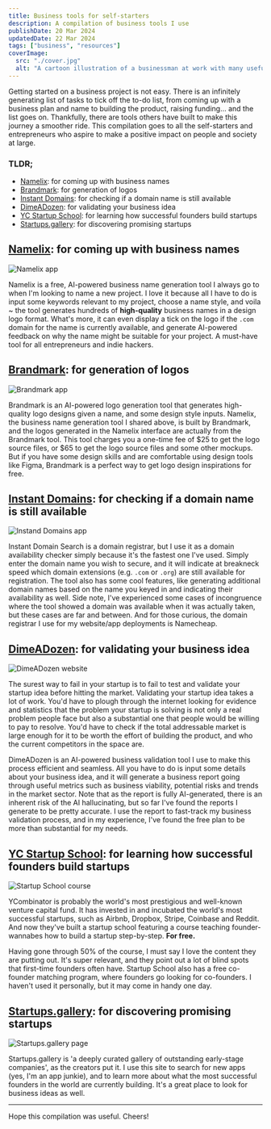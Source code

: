 ```yaml
---
title: Business tools for self-starters
description: A compilation of business tools I use
publishDate: 20 Mar 2024
updatedDate: 22 Mar 2024
tags: ["business", "resources"]
coverImage:
  src: "./cover.jpg"
  alt: "A cartoon illustration of a businessman at work with many useful tools"
---
```


Getting started on a business project is not easy. There is an infinitely generating list of tasks to tick off the to-do list, from coming up with a business plan and name to building the product, raising funding... and the list goes on. Thankfully, there are tools others have built to make this journey a smoother ride. This compilation goes to all the self-starters and entrepreneurs who aspire to make a positive impact on people and society at large. 

### TLDR;
- [Namelix](https://namelix.com/): for coming up with business names
- [Brandmark](https://brandmark.io/): for generation of logos
- [Instant Domains](https://instantdomains.com/): for checking if a domain name is still available
- [DimeADozen](https://www.dimeadozen.ai/): for validating your business idea
- [YC Startup School](https://www.startupschool.org/): for learning how successful founders build startups
- [Startups.gallery](https://startups.gallery/): for discovering promising startups

## [Namelix](https://namelix.com/): for coming up with business names

![Namelix app](./namelix.jpg)

Namelix is a free, AI-powered business name generation tool I always go to when I'm looking to name a new project. I love it because all I have to do is input some keywords relevant to my project, choose a name style, and voila ~ the tool generates hundreds of **high-quality** business names in a design logo format. What's more, it can even display a tick on the logo if the `.com` domain for the name is currently available, and generate AI-powered feedback on why the name might be suitable for your project. A must-have tool for all entrepreneurs and indie hackers.

## [Brandmark](https://brandmark.io/): for generation of logos

![Brandmark app](./brandmark.jpg)

Brandmark is an AI-powered logo generation tool that generates high-quality logo designs given a name, and some design style inputs. Namelix, the business name generation tool I shared above, is built by Brandmark, and the logos generated in the Namelix interface are actually from the Brandmark tool. This tool charges you a one-time fee of $25 to get the logo source files, or $65 to get the logo source files and some other mockups. But if you have some design skills and are comfortable using design tools like Figma, Brandmark is a perfect way to get logo design inspirations for free. 

## [Instant Domains](https://instantdomains.com/): for checking if a domain name is still available

![Instand Domains app](./instantdomains.jpg)

Instant Domain Search is a domain registrar, but I use it as a domain availability checker simply because it's the fastest one I've used.  Simply enter the domain name you wish to secure, and it will indicate at breakneck speed which domain extensions (e.g. `.com` or `.org`) are still available for registration. The tool also has some cool features, like generating additional domain names based on the name you keyed in and indicating their availability as well. Side note, I've experienced some cases of incongruence where the tool showed a domain was available when it was actually taken, but these cases are far and between. And for those curious, the domain registrar I use for my website/app deployments is Namecheap.

## [DimeADozen](https://www.dimeadozen.ai/): for validating your business idea

![DimeADozen website](./dimeadozen.jpg)

The surest way to fail in your startup is to fail to test and validate your startup idea before hitting the market. Validating your startup idea takes a lot of work. You'd have to plough through the internet looking for evidence and statistics that the problem your startup is solving is not only a real problem people face but also a substantial one that people would be willing to pay to resolve. You'd have to check if the total addressable market is large enough for it to be worth the effort of building the product, and who the current competitors in the space are. 

DimeADozen is an AI-powered business validation tool I use to make this process efficient and seamless. All you have to do is input some details about your business idea, and it will generate a business report going through useful metrics such as business viability, potential risks and trends in the market sector. Note that as the report is fully AI-generated, there is an inherent risk of the AI hallucinating, but so far I've found the reports I generate to be pretty accurate. I use the report to fast-track my business validation process, and in my experience, I've found the free plan to be more than substantial for my needs.

## [YC Startup School](https://www.startupschool.org/): for learning how successful founders build startups

![Startup School course](./startupschool.jpg)

YCombinator is probably the world's most prestigious and well-known venture capital fund. It has invested in and incubated the world's most successful startups, such as Airbnb, Dropbox, Stripe, Coinbase and Reddit. And now they've built a startup school featuring a course teaching founder-wannabes how to build a startup step-by-step. **For free.**

Having gone through 50% of the course, I must say I love the content they are putting out. It's super relevant, and they point out a lot of blind spots that first-time founders often have. Startup School also has a free co-founder matching program, where founders go looking for co-founders. I haven't used it personally, but it may come in handy one day.

## [Startups.gallery](https://startups.gallery/): for discovering promising startups

![Startups.gallery page](./startupsgallery.jpg)


Startups.gallery is 'a deeply curated gallery of outstanding early-stage companies', as the creators put it. I use this site to search for new apps (yes, I'm an app junkie), and to learn more about what the most successful founders in the world are currently building. It's a great place to look for business ideas as well.

---

Hope this compilation was useful. Cheers!